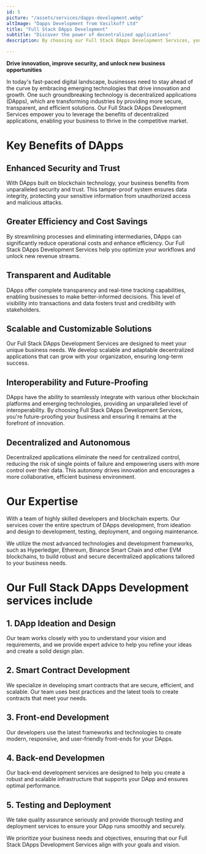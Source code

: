 ```yaml
---
id: 5
picture: "/assets/services/dapps-development.webp"
altImage: "Dapps Development from Vasilkoff Ltd"
title: "Full Stack DApps Development"
subtitle: "Discover the power of decentralized applications"
description: By choosing our Full Stack DApps Development Services, your business will have access to a comprehensive range of solutions tailored to your unique needs. Our services cover the entire spectrum of DApps development, from ideation and design to development, testing, deployment, and ongoing maintenance, ensuring that your organization reaps the benefits of decentralized applications.

---
```

**Drive innovation, improve security, and unlock new business opportunities**

In today's fast-paced digital landscape, businesses need to stay ahead of the curve by embracing emerging technologies that drive innovation and growth. One such groundbreaking technology is decentralized applications (DApps), which are transforming industries by providing more secure, transparent, and efficient solutions. Our Full Stack DApps Development Services empower you to leverage the benefits of decentralized applications, enabling your business to thrive in the competitive market.

# Key Benefits of DApps

## Enhanced Security and Trust
With DApps built on blockchain technology, your business benefits from unparalleled security and trust. This tamper-proof system ensures data integrity, protecting your sensitive information from unauthorized access and malicious attacks.

## Greater Efficiency and Cost Savings
By streamlining processes and eliminating intermediaries, DApps can significantly reduce operational costs and enhance efficiency. Our Full Stack DApps Development Services help you optimize your workflows and unlock new revenue streams.

## Transparent and Auditable
DApps offer complete transparency and real-time tracking capabilities, enabling businesses to make better-informed decisions. This level of visibility into transactions and data fosters trust and credibility with stakeholders.

## Scalable and Customizable Solutions
Our Full Stack DApps Development Services are designed to meet your unique business needs. We develop scalable and adaptable decentralized applications that can grow with your organization, ensuring long-term success.

## Interoperability and Future-Proofing
DApps have the ability to seamlessly integrate with various other blockchain platforms and emerging technologies, providing an unparalleled level of interoperability. By choosing Full Stack DApps Development Services, you're future-proofing your business and ensuring it remains at the forefront of innovation.

## Decentralized and Autonomous
Decentralized applications eliminate the need for centralized control, reducing the risk of single points of failure and empowering users with more control over their data. This autonomy drives innovation and encourages a more collaborative, efficient business environment.

# Our Expertise

With a team of highly skilled developers and blockchain experts. 
Our services cover the entire spectrum of DApps development, from ideation and design to development, testing, deployment, and ongoing maintenance.

We utilize the most advanced technologies and development frameworks, such as Hyperledger, Ethereum, Binance Smart Chain and other EVM blockchains, to build robust and secure decentralized applications tailored to your business needs.


# Our Full Stack DApps Development services include

## 1. DApp Ideation and Design 
Our team works closely with you to understand your vision and requirements, and we provide expert advice to help you refine your ideas and create a solid design plan.

## 2. Smart Contract Development
We specialize in developing smart contracts that are secure, efficient, and scalable. Our team uses best practices and the latest tools to create contracts that meet your needs.

## 3. Front-end Development
Our developers use the latest frameworks and technologies to create modern, responsive, and user-friendly front-ends for your DApps.

## 4. Back-end Developmen
Our back-end development services are designed to help you create a robust and scalable infrastructure that supports your DApp and ensures optimal performance.

## 5. Testing and Deployment
We take quality assurance seriously and provide thorough testing and deployment services to ensure your DApp runs smoothly and securely.


We prioritize your business needs and objectives, ensuring that our Full Stack DApps Development Services align with your goals and vision.
